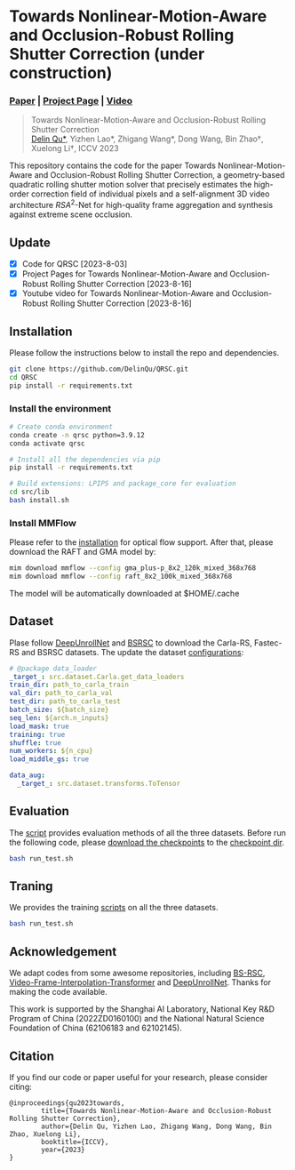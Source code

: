 # Towards Nonlinear-Motion-Aware and Occlusion-Robust Rolling Shutter Correction (under construction)

### [Paper](https://arxiv.org/pdf/2303.18125.pdf) | [Project Page](https://delinqu.github.io/QRSC) | [Video](https://youtu.be/Or-yvKHUrZ0)

> Towards Nonlinear-Motion-Aware and Occlusion-Robust Rolling Shutter Correction <br />
> [Delin Qu*](https://delinqu.github.io/), Yizhen Lao*, Zhigang Wang*, Dong Wang, Bin Zhao†, Xuelong Li†,
> ICCV 2023

<!-- <p align="center">
  <a href="">
    <img src="./media/coslam_teaser.gif" alt="Logo" width="80%">
  </a>
</p> -->


This repository contains the code for the paper Towards Nonlinear-Motion-Aware and Occlusion-Robust Rolling Shutter Correction, a geometry-based quadratic rolling shutter motion solver that precisely estimates the high-order correction field of individual pixels and a self-alignment 3D video architecture $RSA^2$-Net for high-quality frame aggregation and synthesis against extreme scene occlusion.

## Update
- [x] Code for QRSC [2023-8-03]
- [x] Project Pages for Towards Nonlinear-Motion-Aware and Occlusion-Robust Rolling Shutter Correction [2023-8-16]
- [x] Youtube video for Towards Nonlinear-Motion-Aware and Occlusion-Robust Rolling Shutter Correction [2023-8-16]

## Installation

Please follow the instructions below to install the repo and dependencies.

```bash
git clone https://github.com/DelinQu/QRSC.git
cd QRSC
pip install -r requirements.txt
```

### Install the environment

```bash
# Create conda environment
conda create -n qrsc python=3.9.12
conda activate qrsc

# Install all the dependencies via pip
pip install -r requirements.txt

# Build extensions: LPIPS and package_core for evaluation
cd src/lib
bash install.sh
```

### Install MMFlow
Please refer to the [installation](https://github.com/open-mmlab/mmflow/blob/master/docs/en/install.md) for optical flow support. After that, please download the RAFT and GMA model by:
```bash
mim download mmflow --config gma_plus-p_8x2_120k_mixed_368x768
mim download mmflow --config raft_8x2_100k_mixed_368x768
```

The model will be automatically downloaded at $HOME/.cache

## Dataset
Plase follow [DeepUnrollNet](https://github.com/ethliup/DeepUnrollNet) and [BSRSC](https://github.com/ljzycmd/BSRSC) to download the Carla-RS, Fastec-RS and BSRSC datasets. The update the dataset [configurations](conf/dataset):
```yaml
# @package data_loader
_target_: src.dataset.Carla.get_data_loaders
train_dir: path_to_carla_train
val_dir: path_to_carla_val
test_dir: path_to_carla_test
batch_size: ${batch_size}
seq_len: ${arch.n_inputs}
load_mask: true
training: true
shuffle: true
num_workers: ${n_cpu}
load_middle_gs: true

data_aug: 
  _target_: src.dataset.transforms.ToTensor
```

## Evaluation
The [script](run_test.sh) provides evaluation methods of all the three datasets. Before run the following code, please [download the checkpoints]() to the [checkpoint dir](checkpoint).

```bash
bash run_test.sh
```

## Traning
We provides the training [scripts](run.sh) on all the three datasets.
```bash
bash run_test.sh
```

## Acknowledgement

We adapt codes from some awesome repositories, including [BS-RSC](https://github.com/ljzycmd/BSRSC), [Video-Frame-Interpolation-Transformer](https://github.com/zhshi0816/Video-Frame-Interpolation-Transformer) and [DeepUnrollNet](https://github.com/ethliup/DeepUnrollNet). Thanks for making the code available.

This work is supported by the Shanghai AI Laboratory, National Key R&D Program of China (2022ZD0160100) and the National Natural Science Foundation of China (62106183 and 62102145).

## Citation

If you find our code or paper useful for your research, please consider citing:

```
@inproceedings{qu2023towards,
        title={Towards Nonlinear-Motion-Aware and Occlusion-Robust Rolling Shutter Correction},
        author={Delin Qu, Yizhen Lao, Zhigang Wang, Dong Wang, Bin Zhao, Xuelong Li},
        booktitle={ICCV},
        year={2023}
}
```
